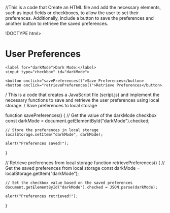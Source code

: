  //This is a  code  that Create an HTML file and add the necessary elements, such as input fields or checkboxes, to allow the user to set their preferences. Additionally, include a button to save the preferences and another button to retrieve the saved preferences.

!DOCTYPE html>
<html>
<head>
    <title>User Preferences</title>
    <script src="script.js"></script>
</head>
<body>
    <h1>User Preferences</h1>
    
    <label for="darkMode">Dark Mode:</label>
    <input type="checkbox" id="darkMode">
    
    <button onclick="savePreferences()">Save Preferences</button>
    <button onclick="retrievePreferences()">Retrieve Preferences</button>
</body>
</html>


/ This is a code that creates a JavaScript file (script.js) and implement the necessary functions to save and retrieve the user preferences using local storage.
/ Save preferences to local storage

function savePreferences() {
    // Get the value of the darkMode checkbox
    const darkMode = document.getElementById("darkMode").checked;
    
    // Store the preferences in local storage
    localStorage.setItem("darkMode", darkMode);
    
    alert("Preferences saved!");
}

// Retrieve preferences from local storage
function retrievePreferences() {
    // Get the saved preferences from local storage
    const darkMode = localStorage.getItem("darkMode");
    
    // Set the checkbox value based on the saved preferences
    document.getElementById("darkMode").checked = JSON.parse(darkMode);
    
    alert("Preferences retrieved!");
}


